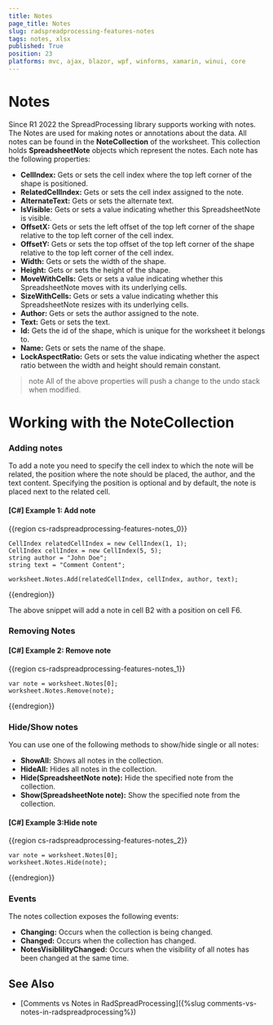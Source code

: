 ```yaml
---
title: Notes
page_title: Notes 
slug: radspreadprocessing-features-notes
tags: notes, xlsx
published: True
position: 23
platforms: mvc, ajax, blazor, wpf, winforms, xamarin, winui, core
---
```



# Notes

Since R1 2022 the SpreadProcessing library supports working with notes. The Notes are used for making notes or annotations about the data. All notes can be found in the __NoteCollection__ of the worksheet. This collection holds __SpreadsheetNote__ objects which represent the notes. Each note has the following properties:

* __CellIndex:__  Gets or sets the cell index where the top left corner of the shape is positioned.
* __RelatedCellIndex:__ Gets or sets the cell index assigned to the note.
* __AlternateText:__ Gets or sets the alternate text. 
* __IsVisible:__ Gets or sets a value indicating whether this SpreadsheetNote is visible.
* __OffsetX:__ Gets or sets the left offset of the top left corner of the shape relative to the top left corner of the cell index.
* __OffsetY:__ Gets or sets the top offset of the top left corner of the shape relative to the top left corner of the cell index.
* __Width:__  Gets or sets the width of the shape.
* __Height:__ Gets or sets the height of the shape.
* __MoveWithCells:__ Gets or sets a value indicating whether this SpreadsheetNote moves with its underlying cells.
* __SizeWithCells:__ Gets or sets a value indicating whether this SpreadsheetNote resizes with its underlying cells.
* __Author:__ Gets or sets the author assigned to the note.  
* __Text:__ Gets or sets the text. 
* __Id:__  Gets the id of the shape, which is unique for the worksheet it belongs to.
* __Name:__ Gets or sets the name of the shape.
* __LockAspectRatio:__ Gets or sets the value indicating whether the aspect ratio between the width and height should remain constant.

>note All of the above properties will push a change to the undo stack when modified. 

# Working with the NoteCollection

### Adding notes

To add a note you need to specify the cell index to which the note will be related, the position where the note should be placed, the author, and the text content. Specifying the position is optional and by default, the note is placed next to the related cell.

#### __[C#] Example 1: Add note__

{{region cs-radspreadprocessing-features-notes_0}}
	
    CellIndex relatedCellIndex = new CellIndex(1, 1);
    CellIndex cellIndex = new CellIndex(5, 5);
    string author = "John Doe";
    string text = "Comment Content";
    
    worksheet.Notes.Add(relatedCellIndex, cellIndex, author, text);
    

{{endregion}}

The above snippet will add a note in cell B2 with a position on cell F6.

### Removing Notes

#### __[C#] Example 2: Remove note__

{{region cs-radspreadprocessing-features-notes_1}}
	
    var note = worksheet.Notes[0];
    worksheet.Notes.Remove(note);

{{endregion}}


### Hide/Show notes

You can use one of the following methods to show/hide single or all notes:

* __ShowAll:__ Shows all notes in the collection.
* __HideAll:__ Hides all notes in the collection.
* __Hide(SpreadsheetNote note):__ Hide the specified note from the collection.
* __Show(SpreadsheetNote note):__ Show the specified note from the collection.

#### __[C#] Example 3:Hide note__

{{region cs-radspreadprocessing-features-notes_2}}
	
    var note = worksheet.Notes[0];
    worksheet.Notes.Hide(note);

{{endregion}}

### Events

The notes collection exposes the following events:
* __Changing:__ Occurs when the collection is being changed.
* __Changed:__ Occurs when the collection has changed.
* __NotesVisiblilityChanged:__ Occurs when the visibility of all notes has been changed at the same time.

## See Also

 * [Comments vs Notes in RadSpreadProcessing]({%slug comments-vs-notes-in-radspreadprocessing%})

